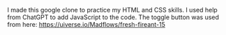 I made this google clone to practice my HTML and CSS skills.
I used help from ChatGPT to add JavaScript to the code.
The toggle button was used from here: https://uiverse.io/Madflows/fresh-fireant-15
